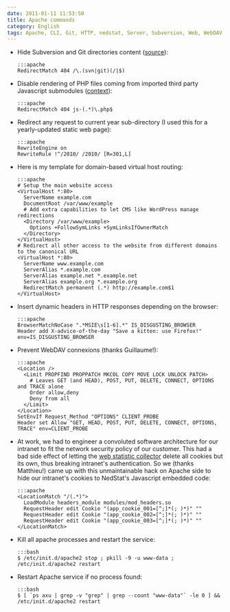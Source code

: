 ```yaml
---
date: 2011-01-11 11:53:50
title: Apache commands
category: English
tags: Apache, CLI, Git, HTTP, nedstat, Server, Subversion, Web, WebDAV
---
```


  * Hide Subversion and Git directories content ([source](https://news.ycombinator.com/item?id=839016)):

        :::apache
        RedirectMatch 404 /\.(svn|git)(/|$)

  * Disable rendering of PHP files coming from imported third party Javascript submodules ([context](https://github.com/kdeldycke/cool-cavemen-k2-theme/blob/master/.htaccess)):

        :::apache
        RedirectMatch 404 js-(.*)\.php$

  * Redirect any request to current year sub-directory (I used this for a yearly-updated static web page):

        :::apache
        RewriteEngine on
        RewriteRule !^/2010/ /2010/ [R=301,L]

  * Here is my template for domain-based virtual host routing:

        :::apache
        # Setup the main website access
        <VirtualHost *:80>
          ServerName example.com
          DocumentRoot /var/www/example
          # Add extra capabilities to let CMS like WordPress manage redirections
          <Directory /var/www/example>
            Options +FollowSymLinks +SymLinksIfOwnerMatch
          </Directory>
        </VirtualHost>
        # Redirect all other access to the website from different domains to the canonical URL
        <VirtualHost *:80>
          ServerName www.example.com
          ServerAlias *.example.com
          ServerAlias example.net *.example.net
          ServerAlias example.org *.example.org
          RedirectMatch permanent (.*) http://example.com$1
        </VirtualHost>

  * Insert dynamic headers in HTTP responses depending on the browser:

        :::apache
        BrowserMatchNoCase ".*MSIE\s[1-6].*" IS_DISGUSTING_BROWSER
        Header add X-advice-of-the-day "Save a kitten: use Firefox!" env=IS_DISGUSTING_BROWSER

  * Prevent WebDAV connexions (thanks Guillaume!):

        :::apache
        <Location />
          <Limit PROPFIND PROPPATCH MKCOL COPY MOVE LOCK UNLOCK PATCH>
            # Leaves GET (and HEAD), POST, PUT, DELETE, CONNECT, OPTIONS and TRACE alone
            Order allow,deny
            Deny from all
          </Limit>
        </Location>
        SetEnvIf Request_Method "OPTIONS" CLIENT_PROBE
        Header set Allow "GET, HEAD, POST, PUT, DELETE, CONNECT, OPTIONS, TRACE" env=CLIENT_PROBE

  * At work, we had to engineer a convoluted software architecture for our
  intranet to fit the network security policy of our customer. This had a bad
  side effect of letting the [web statistic
  collector](https://web.archive.org/web/20111008000404/https://www.nedstat.com)
  delete all cookies but its own, thus breaking intranet's authentication. So
  we (thanks Matthieu!) came up with this unmaintainable hack on Apache side to
  hide our intranet's cookies to NedStat's Javascript embedded code:

        :::apache
        <LocationMatch "/(.*)">
          LoadModule headers_module modules/mod_headers.so
          RequestHeader edit Cookie "(app_cookie_001=[^;]*(; )*)" ""
          RequestHeader edit Cookie "(app_cookie_002=[^;]*(; )*)" ""
          RequestHeader edit Cookie "(app_cookie_003=[^;]*(; )*)" ""
        </LocationMatch>

  * Kill all apache processes and restart the service:

        :::bash
        $ /etc/init.d/apache2 stop ; pkill -9 -u www-data ; /etc/init.d/apache2 restart

  * Restart Apache service if no process found:

        :::bash
        $ [ `ps axu | grep -v "grep" | grep --count "www-data"` -le 0 ] && /etc/init.d/apache2 restart

